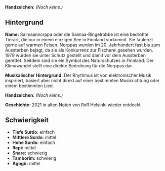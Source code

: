 **Handzeichen:** *(Noch keins.)*

## Hintergrund

**Name:** Saimaannorppa oder die Saimaa-Ringelrobbe ist eine bedrohte Tierart,
die nur in einem einzigen See in Finnland vorkommt. Sie faulenzt gerne auf
warmen Felsen. Norppas wurden im 20. Jahrhundert fast bis zum Aussterben bejagt,
da sie als Konkurrenz zur Fischerei gesehen wurden. 1979 wurden sie unter Schutz
gestellt und damit vor dem Aussterben gerettet. Seitdem sind sie ein Symbol des
Naturschutzes in Finnland. Der Klimawandel stellt eine direkte Bedrohung für die
Norppas dar.

**Musikalischer Hintergrund:** Der Rhythmus ist von elektronischer Musik
inspiriert, basiert aber nicht direkt auf einer bestimmten Musikrichtung oder
einem bestimmten Lied.

**Handzeichen:** *(Noch keins.)*

**Geschichte:** 2021 in alten Noten von RoR Helsinki wieder entdeckt

## Schwierigkeit

* **Tiefe Surdo:** einfach
* **Mittlere Surdo:** mittel
* **Hohe Surdo:** einfach
* **Repi:** mittel
* **Snare:** schwierig
* **Tamborim:** schwierig
* **Agogô:** mittel
